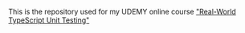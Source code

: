 This is the repository used for my UDEMY online course <a href='https://www.udemy.com/course/real-world-typescript-unit-testing/?referralCode=6B35B93853BC00B58172'>"Real-World TypeScript Unit Testing"</a>